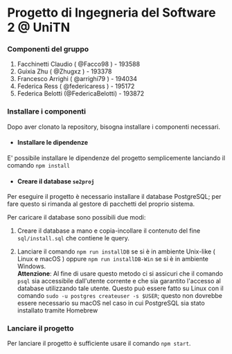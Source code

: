 # Progetto di Ingegneria del Software 2 @ UniTN

### Componenti del gruppo
 1. Facchinetti Claudio ( @Facco98 ) - 193588
 2. Guixia Zhu ( @Zhugxz ) - 193378
 3. Francesco Arrighi ( @arrighi79 ) - 194034
 4. Federica Ress ( @federicaress ) - 195172
 5. Federica Belotti (@FedericaBelotti) - 193872

### Installare i componenti
Dopo aver clonato la repository, bisogna installare i componenti necessari.
 - #### Installare le dipendenze  
 E' possibile installare le dipendenze del progetto semplicemente lanciando il comando `npm install`

 - #### Creare il database `se2proj`
 Per eseguire il progetto è necessario installare il database PostgreSQL; per fare questo si rimanda al gestore di pacchetti del proprio sistema.

 Per caricare il database sono possibili due modi:  
  1. Creare il database a mano e copia-incollare il contenuto del fine `sql/install.sql` che contiene le query.

  2. Lanciare il comando `npm run installDB` se si è in ambiente Unix-like ( Linux e macOS ) oppure `npm run installDB-Win` se si è in ambiente Windows.  
    **Attenzione**: Al fine di usare questo metodo ci si assicuri che il comando `psql` sia accessibile dall'utente corrente e che sia garantito l'accesso al database utilizzando tale utente. Questo può essere fatto su Linux con il comando `sudo -u postgres createuser -s $USER`; questo non dovrebbe essere necessario su macOS nel caso in cui PostgreSQL sia stato installato tramite Homebrew

### Lanciare il progetto
Per lanciare il progetto è sufficiente usare il comando `npm start`.
